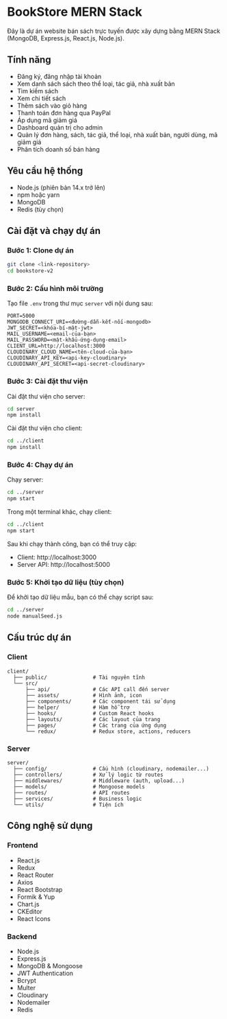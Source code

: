 # BookStore MERN Stack

Đây là dự án website bán sách trực tuyến được xây dựng bằng MERN Stack (MongoDB, Express.js, React.js, Node.js).

## Tính năng

- Đăng ký, đăng nhập tài khoản
- Xem danh sách sách theo thể loại, tác giả, nhà xuất bản
- Tìm kiếm sách
- Xem chi tiết sách
- Thêm sách vào giỏ hàng
- Thanh toán đơn hàng qua PayPal
- Áp dụng mã giảm giá
- Dashboard quản trị cho admin
- Quản lý đơn hàng, sách, tác giả, thể loại, nhà xuất bản, người dùng, mã giảm giá
- Phân tích doanh số bán hàng

## Yêu cầu hệ thống

- Node.js (phiên bản 14.x trở lên)
- npm hoặc yarn
- MongoDB
- Redis (tùy chọn)

## Cài đặt và chạy dự án

### Bước 1: Clone dự án

```bash
git clone <link-repository>
cd bookstore-v2
```

### Bước 2: Cấu hình môi trường

Tạo file `.env` trong thư mục `server` với nội dung sau:

```
PORT=5000
MONGODB_CONNECT_URI=<đường-dẫn-kết-nối-mongodb>
JWT_SECRET=<khóa-bí-mật-jwt>
MAIL_USERNAME=<email-của-bạn>
MAIL_PASSWORD=<mật-khẩu-ứng-dụng-email>
CLIENT_URL=http://localhost:3000
CLOUDINARY_CLOUD_NAME=<tên-cloud-của-bạn>
CLOUDINARY_API_KEY=<api-key-cloudinary>
CLOUDINARY_API_SECRET=<api-secret-cloudinary>
```

### Bước 3: Cài đặt thư viện

Cài đặt thư viện cho server:

```bash
cd server
npm install
```

Cài đặt thư viện cho client:

```bash
cd ../client
npm install
```

### Bước 4: Chạy dự án

Chạy server:

```bash
cd ../server
npm start
```

Trong một terminal khác, chạy client:

```bash
cd ../client
npm start
```

Sau khi chạy thành công, bạn có thể truy cập:
- Client: http://localhost:3000
- Server API: http://localhost:5000

### Bước 5: Khởi tạo dữ liệu (tùy chọn)

Để khởi tạo dữ liệu mẫu, bạn có thể chạy script sau:

```bash
cd ../server
node manualSeed.js
```

## Cấu trúc dự án

### Client

```
client/
  ├── public/               # Tài nguyên tĩnh
  └── src/
      ├── api/              # Các API call đến server
      ├── assets/           # Hình ảnh, icon
      ├── components/       # Các component tái sử dụng
      ├── helper/           # Hàm hỗ trợ
      ├── hooks/            # Custom React hooks
      ├── layouts/          # Các layout của trang
      ├── pages/            # Các trang của ứng dụng
      └── redux/            # Redux store, actions, reducers
```

### Server

```
server/
  ├── config/               # Cấu hình (cloudinary, nodemailer...)
  ├── controllers/          # Xử lý logic từ routes
  ├── middlewares/          # Middleware (auth, upload...)
  ├── models/               # Mongoose models
  ├── routes/               # API routes
  ├── services/             # Business logic
  └── utils/                # Tiện ích
```

## Công nghệ sử dụng

### Frontend
- React.js
- Redux
- React Router
- Axios
- React Bootstrap
- Formik & Yup
- Chart.js
- CKEditor
- React Icons

### Backend
- Node.js
- Express.js
- MongoDB & Mongoose
- JWT Authentication
- Bcrypt
- Multer
- Cloudinary
- Nodemailer
- Redis